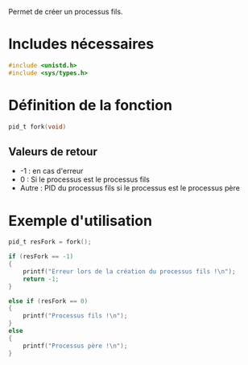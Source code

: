 Permet de créer un processus fils.

# Includes nécessaires
```c
#include <unistd.h>
#include <sys/types.h>
```

# Définition de la fonction
```c
pid_t fork(void)
```

## Valeurs de retour
- -1 : en cas d'erreur
-  0 : Si le processus est le processus fils
- Autre : PID du processus fils si le processus est le processus père

# Exemple d'utilisation
```c
pid_t resFork = fork();

if (resFork == -1)
{
    printf("Erreur lors de la création du processus fils !\n");
    return -1;
}

else if (resFork == 0)
{
    printf("Processus fils !\n");
}
else
{
    printf("Processus père !\n");
}
```

